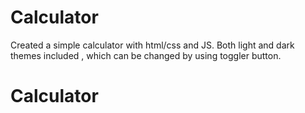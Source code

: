 # Calculator
Created a simple calculator with html/css and JS. 
Both light and dark themes included , which can be changed by using toggler button.
# Calculator
